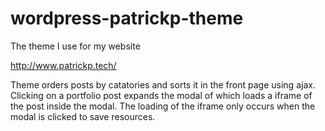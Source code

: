 # wordpress-patrickp-theme
The theme I use for my website

http://www.patrickp.tech/

Theme orders posts by catatories and sorts it in the front page using ajax. Clicking on a portfolio post expands the modal of which loads a iframe of the post inside the modal. The loading of the iframe only occurs when the modal is clicked to save resources.
